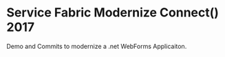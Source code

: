 # Service Fabric Modernize Connect() 2017

Demo and Commits to modernize a .net WebForms Applicaiton.  
